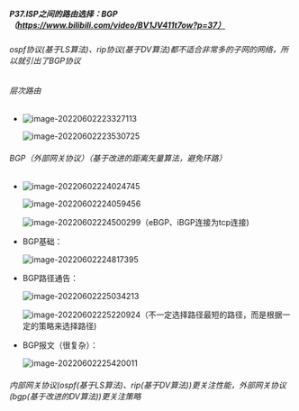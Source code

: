 ##### P37.ISP之间的路由选择：BGP（https://www.bilibili.com/video/BV1JV411t7ow?p=37）

###### ospf协议(基于LS算法)、rip协议(基于DV算法)都不适合非常多的子网的网络，所以就引出了BGP协议

###### 层次路由

- ![image-20220602223327113](C:\Users\呵\AppData\Roaming\Typora\typora-user-images\image-20220602223327113.png)

  ![image-20220602223530725](C:\Users\呵\AppData\Roaming\Typora\typora-user-images\image-20220602223530725.png)

###### BGP（外部网关协议）（基于改进的距离矢量算法，避免环路）

- ![image-20220602224024745](C:\Users\呵\AppData\Roaming\Typora\typora-user-images\image-20220602224024745.png)

  ![image-20220602224059456](C:\Users\呵\AppData\Roaming\Typora\typora-user-images\image-20220602224059456.png)

  ![image-20220602224500299](C:\Users\呵\AppData\Roaming\Typora\typora-user-images\image-20220602224500299.png)（eBGP、iBGP连接为tcp连接)

- BGP基础：

  ![image-20220602224817395](C:\Users\呵\AppData\Roaming\Typora\typora-user-images\image-20220602224817395.png)

- BGP路径通告：

  ![image-20220602225034213](C:\Users\呵\AppData\Roaming\Typora\typora-user-images\image-20220602225034213.png)

  ![image-20220602225220924](C:\Users\呵\AppData\Roaming\Typora\typora-user-images\image-20220602225220924.png)（不一定选择路径最短的路径，而是根据一定的策略来选择路径)

- BGP报文（很复杂）：

  ![image-20220602225420011](C:\Users\呵\AppData\Roaming\Typora\typora-user-images\image-20220602225420011.png)

###### 内部网关协议(ospf(基于LS算法)、rip(基于DV算法))更关注性能，外部网关协议(bgp(基于改进的DV算法))更关注策略





